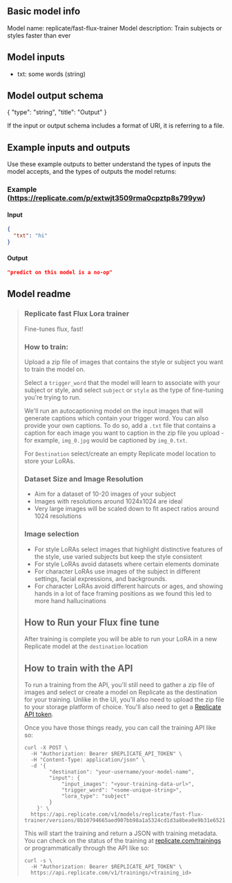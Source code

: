 ## Basic model info

Model name: replicate/fast-flux-trainer
Model description: Train subjects or styles faster than ever


## Model inputs

- txt: some words (string)


## Model output schema

{
  "type": "string",
  "title": "Output"
}

If the input or output schema includes a format of URI, it is referring to a file.


## Example inputs and outputs

Use these example outputs to better understand the types of inputs the model accepts, and the types of outputs the model returns:

### Example (https://replicate.com/p/extwjt3509rma0cpztp8s799yw)

#### Input

```json
{
  "txt": "hi"
}
```

#### Output

```json
"predict on this model is a no-op"
```


## Model readme

> ### Replicate fast Flux Lora trainer
> 
> Fine-tunes flux, fast! 
> 
> ### How to train:
> 
> Upload a zip file of images that contains the style or subject you want to train the model on.
> 
> Select a `trigger_word` that the model will learn to associate with your subject or style, and select `subject` or `style` as the type of fine-tuning you're trying to run. 
> 
> We'll run an autocaptioning model on the input images that will generate captions which contain your trigger word. You can also provide your own captions. To do so, add a `.txt` file that contains a caption for each image you want to caption in the zip file you upload - for example, `img_0.jpg` would be captioned by `img_0.txt`. 
> 
> For `Destination` select/create an empty Replicate model location to store your LoRAs.
> 
> ### Dataset Size and Image Resolution 
> 
> - Aim for a dataset of 10-20 images of your subject
> - Images with resolutions around 1024x1024 are ideal
> - Very large images will be scaled down to fit aspect ratios around 1024 resolutions
> 
> ### Image selection
> 
> - For style LoRAs select images that highlight distinctive features of the style, use varied subjects but keep the style consistent
> - For style LoRAs avoid datasets where certain elements dominate
> - For character LoRAs use images of the subject in different settings, facial expressions, and backgrounds. 
> - For character LoRAs avoid different haircuts or ages, and showing hands in a lot of face framing positions as we found this led to more hand hallucinations
> 
> ## How to Run your Flux fine tune
> 
> After training is complete you will be able to run your LoRA in a new Replicate model at the `destination` location
> 
> ## How to train with the API
> 
> To run a training from the API, you'll still need to gather a zip file of images and select or create a model on Replicate as the destination for your training. Unlike in the UI, you'll also need to upload the zip file to your storage platform of choice. You'll also need to get a [Replicate API token](https://replicate.com/docs/reference/http#authentication).
> 
> Once you have those things ready, you can call the training API like so:
> 
> ```
> curl -X POST \
>   -H "Authorization: Bearer $REPLICATE_API_TOKEN" \
>   -H "Content-Type: application/json" \
>   -d '{
>         "destination": "your-username/your-model-name",
>         "input": {
>             "input_images": "<your-training-data-url>",
>             "trigger_word": "<some-unique-string>",
>             "lora_type": "subject"
>         }
>     }' \
>   https://api.replicate.com/v1/models/replicate/fast-flux-trainer/versions/8b10794665aed907bb98a1a5324cd1d3a8bea0e9b31e65210967fb9c9e2e08ed/trainings
> ``` 
> 
> This will start the training and return a JSON with training metadata. You can check on the status of the training at [replicate.com/trainings](https://replicate.com/trainings) or programmatically through the API like so: 
> 
> ```
> curl -s \
>   -H "Authorization: Bearer $REPLICATE_API_TOKEN" \
>   https://api.replicate.com/v1/trainings/<training_id>
> ```
